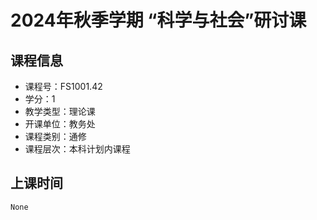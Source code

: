 # 2024年秋季学期 “科学与社会”研讨课 






## 课程信息

- 课程号：FS1001.42
- 学分：1
- 教学类型：理论课
- 开课单位：教务处
- 课程类别：通修
- 课程层次：本科计划内课程

## 上课时间

```
None
```

